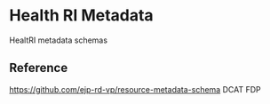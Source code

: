 # Health RI Metadata

HealtRI metadata schemas


## Reference
https://github.com/ejp-rd-vp/resource-metadata-schema
DCAT
FDP
